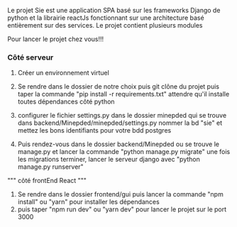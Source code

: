 Le projet Sie est une application SPA basé sur les frameworks Django de python et la librairie reactJs 
fonctionnant sur une architecture basé entièrement sur des services.
Le projet contient plusieurs modules 

Pour lancer le projet chez vous!!!

### Côté serveur ###

1. Créer un environnement virtuel
    
2. Se rendre dans le dossier de notre choix puis git clône du projet 
    puis taper la commande "pip install -r requirements.txt"
    attendre qu'il installe toutes dépendances côté python
    
3. configurer le fichier settings.py dans le dossier minepded qui se trouve dans backend/Minepded/minepded/settings.py
    nommer la bd "sie" et mettez les bons identifiants pour votre bdd postgres
    
4. Puis rendez-vous dans le dossier backend/Minepded ou se trouve le manage.py et lancer la commande "python manage.py migrate" une fois les migrations terminer, 
    lancer le serveur django avec "python manage.py runserver"
    
 """ côté frontEnd React """
 
 1. Se rendre dans le dossier frontend/gui puis lancer la commande "npm install" ou "yarn" pour installer les dépendances 
 2. puis taper "npm run dev" ou "yarn dev" pour lancer le projet sur le port 3000
